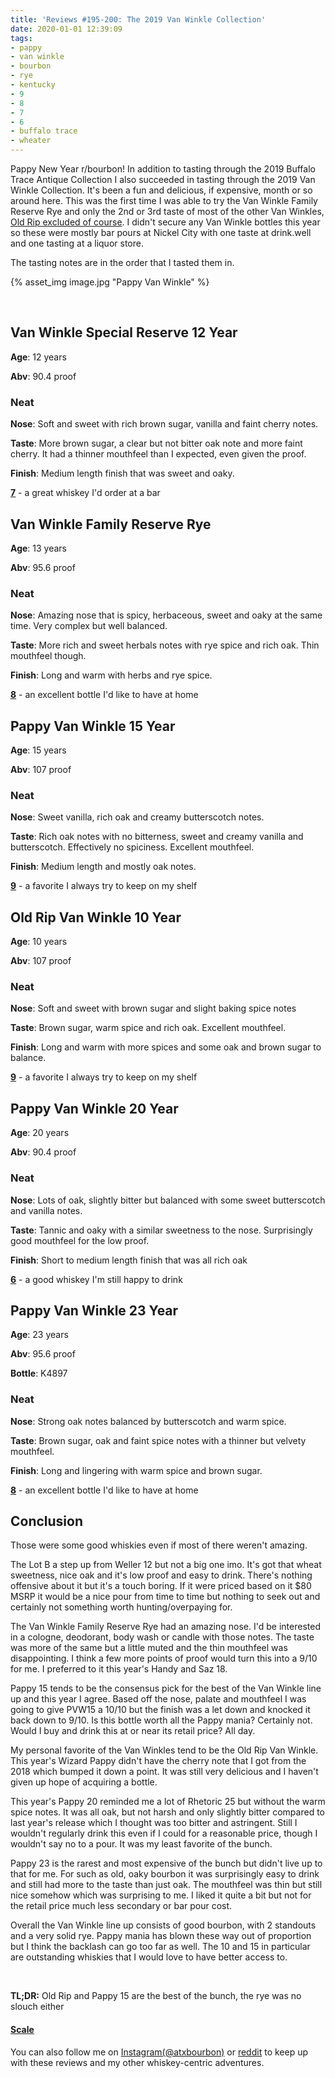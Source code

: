 ```yaml
---
title: 'Reviews #195-200: The 2019 Van Winkle Collection'
date: 2020-01-01 12:39:09
tags:
- pappy
- van winkle
- bourbon
- rye
- kentucky
- 9
- 8
- 7
- 6
- buffalo trace
- wheater
---
```

Pappy New Year r/bourbon! In addition to tasting through the 2019 Buffalo Trace Antique Collection I also succeeded in tasting through the 2019 Van Winkle Collection. It's been a fun and delicious, if expensive, month or so around here. This was the first time I was able to try the Van Winkle Family Reserve Rye and only the 2nd or 3rd taste of most of the other Van Winkles, [Old Rip excluded of course](https://atxbourbon.com/2019/05/19/Review-114-Old-Rip-Van-Winkle-2018/). I didn't secure any Van Winkle bottles this year so these were mostly bar pours at Nickel City with one taste at drink.well and one tasting at a liquor store. 

The tasting notes are in the order that I tasted them in.

{% asset_img image.jpg "Pappy Van Winkle" %}

&nbsp;

## Van Winkle Special Reserve 12 Year

**Age**: 12 years

**Abv**: 90.4 proof

### Neat
**Nose**: Soft and sweet with rich brown sugar, vanilla and faint cherry notes.

**Taste**: More brown sugar, a clear but not bitter oak note and more faint cherry. It had a thinner mouthfeel than I expected, even given the proof.

**Finish**: Medium length finish that was sweet and oaky.

[**7**](https://atxbourbon.com/tags/7/) - a great whiskey I'd order at a bar

## Van Winkle Family Reserve Rye

**Age**: 13 years

**Abv**: 95.6 proof

### Neat
**Nose**: Amazing nose that is spicy, herbaceous, sweet and oaky at the same time. Very complex but well balanced.

**Taste**: More rich and sweet herbals notes with rye spice and rich oak. Thin mouthfeel though. 

**Finish**: Long and warm with herbs and rye spice. 

[**8**](https://atxbourbon.com/tags/8/) - an excellent bottle I'd like to have at home

## Pappy Van Winkle 15 Year

**Age**: 15 years

**Abv**: 107 proof

### Neat
**Nose**: Sweet vanilla, rich oak and creamy butterscotch notes.

**Taste**: Rich oak notes with no bitterness, sweet and creamy vanilla and butterscotch. Effectively no spiciness. Excellent mouthfeel.

**Finish**: Medium length and mostly oak notes.

[**9**](https://atxbourbon.com/tags/9/) - a favorite I always try to keep on my shelf

## Old Rip Van Winkle 10 Year

**Age**: 10 years

**Abv**: 107 proof

### Neat
**Nose**: Soft and sweet with brown sugar and slight baking spice notes

**Taste**: Brown sugar, warm spice and rich oak. Excellent mouthfeel.

**Finish**: Long and warm with more spices and some oak and brown sugar to balance. 

[**9**](https://atxbourbon.com/tags/9/) - a favorite I always try to keep on my shelf

## Pappy Van Winkle 20 Year
**Age**: 20 years

**Abv**: 90.4 proof


### Neat
**Nose**: Lots of oak, slightly bitter but balanced with some sweet butterscotch and vanilla notes.

**Taste**: Tannic and oaky with a similar sweetness to the nose. Surprisingly good mouthfeel for the low proof.

**Finish**: Short to medium length finish that was all rich oak 

[**6**](https://atxbourbon.com/tags/6/) - a good whiskey I'm still happy to drink

## Pappy Van Winkle 23 Year

**Age**: 23 years

**Abv**: 95.6 proof

**Bottle**: K4897

### Neat
**Nose**: Strong oak notes balanced by butterscotch and warm spice.

**Taste**: Brown sugar, oak and faint spice notes with a thinner but velvety mouthfeel.

**Finish**: Long and lingering with warm spice and brown sugar.

[**8**](https://atxbourbon.com/tags/8/) - an excellent bottle I'd like to have at home

## Conclusion
Those were some good whiskies even if most of there weren't amazing. 

The Lot B a step up from Weller 12 but not a big one imo. It's got that wheat sweetness, nice oak and it's low proof and easy to drink. There's nothing offensive about it but it's a touch boring. If it were priced based on it $80 MSRP it would be a nice pour from time to time but nothing to seek out and certainly not something worth hunting/overpaying for.

The Van Winkle Family Reserve Rye had an amazing nose. I'd be interested in a cologne, deodorant, body wash or candle with those notes. The taste was more of the same but a little muted and the thin mouthfeel was disappointing. I think a few more points of proof would turn this into a 9/10 for me. I preferred to it this year's Handy and Saz 18.

Pappy 15 tends to be the consensus pick for the best of the Van Winkle line up and this year I agree. Based off the nose, palate and mouthfeel I was going to give PVW15 a 10/10 but the finish was a let down and knocked it back down to 9/10. Is this bottle worth all the Pappy mania? Certainly not. Would I buy and drink this at or near its retail price? All day.

My personal favorite of the Van Winkles tend to be the Old Rip Van Winkle. This year's Wizard Pappy didn't have the cherry note that I got from the 2018 which bumped it down a point. It was still very delicious and I haven't given up hope of acquiring a bottle.

This year's Pappy 20 reminded me a lot of Rhetoric 25 but without the warm spice notes. It was all oak, but not harsh and only slightly bitter compared to last year's release which I thought was too bitter and astringent. Still I wouldn't regularly drink this even if I could for a reasonable price, though I wouldn't say no to a pour. It was my least favorite of the bunch.

Pappy 23 is the rarest and most expensive of the bunch but didn't live up to that for me. For such as old, oaky bourbon it was surprisingly easy to drink and still had more to the taste than just oak. The mouthfeel was thin but still nice somehow which was surprising to me. I liked it quite a bit but not for the retail price much less secondary or bar pour cost.

Overall the Van Winkle line up consists of good bourbon, with 2 standouts and a very solid rye. Pappy mania has blown these way out of proportion but I think the backlash can go too far as well. The 10 and 15 in particular are outstanding whiskies that I would love to have better access to.

&nbsp;

**TL;DR:** Old Rip and Pappy 15 are the best of the bunch, the rye was no slouch either

#### [Scale](http://atxbourbon.com/Scale/)

You can also follow me on [Instagram(@atxbourbon)](https://www.instagram.com/atxbourbon/) or [reddit](https://www.reddit.com/r/atxbourbon/) to keep up with these reviews and my other whiskey-centric adventures.
